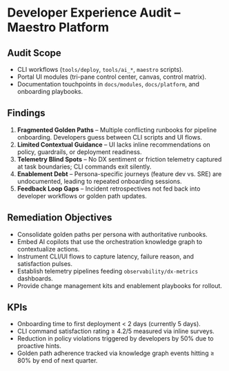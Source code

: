 # Developer Experience Audit – Maestro Platform

## Audit Scope
- CLI workflows (`tools/deploy`, `tools/ai_*`, `maestro` scripts).
- Portal UI modules (tri-pane control center, canvas, control matrix).
- Documentation touchpoints in `docs/modules`, `docs/platform`, and onboarding playbooks.

## Findings
1. **Fragmented Golden Paths** – Multiple conflicting runbooks for pipeline onboarding. Developers guess between CLI scripts and UI flows.
2. **Limited Contextual Guidance** – UI lacks inline recommendations on policy, guardrails, or deployment readiness.
3. **Telemetry Blind Spots** – No DX sentiment or friction telemetry captured at task boundaries; CLI commands exit silently.
4. **Enablement Debt** – Persona-specific journeys (feature dev vs. SRE) are undocumented, leading to repeated onboarding sessions.
5. **Feedback Loop Gaps** – Incident retrospectives not fed back into developer workflows or golden path updates.

## Remediation Objectives
- Consolidate golden paths per persona with authoritative runbooks.
- Embed AI copilots that use the orchestration knowledge graph to contextualize actions.
- Instrument CLI/UI flows to capture latency, failure reason, and satisfaction pulses.
- Establish telemetry pipelines feeding `observability/dx-metrics` dashboards.
- Provide change management kits and enablement playbooks for rollout.

## KPIs
- Onboarding time to first deployment < 2 days (currently 5 days).
- CLI command satisfaction rating ≥ 4.2/5 measured via inline surveys.
- Reduction in policy violations triggered by developers by 50% due to proactive hints.
- Golden path adherence tracked via knowledge graph events hitting ≥ 80% by end of next quarter.

